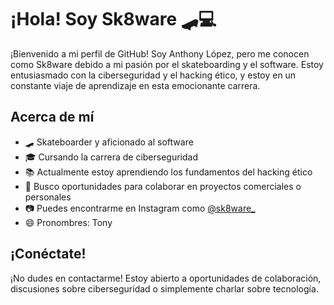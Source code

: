 # ¡Hola! Soy Sk8ware 🛹💻

¡Bienvenido a mi perfil de GitHub! Soy Anthony López, pero me conocen como Sk8ware debido a mi pasión por el skateboarding y el software. Estoy entusiasmado con la ciberseguridad y el hacking ético, y estoy en un constante viaje de aprendizaje en esta emocionante carrera.

## Acerca de mí

- 🛹 Skateboarder y aficionado al software
- 🎓 Cursando la carrera de ciberseguridad
- 📚 Actualmente estoy aprendiendo los fundamentos del hacking ético
- 💼 Busco oportunidades para colaborar en proyectos comerciales o personales
- 📷 Puedes encontrarme en Instagram como [@sk8ware_](https://www.instagram.com/sk8ware_/)
- 😄 Pronombres: Tony

## ¡Conéctate!

¡No dudes en contactarme! Estoy abierto a oportunidades de colaboración, discusiones sobre ciberseguridad o simplemente charlar sobre tecnología.

<!---
sk8ware/sk8ware is a ✨ special ✨ repository because its `README.md` appears on your GitHub profile.
You can click the Preview link to take a look at your changes.
--->
